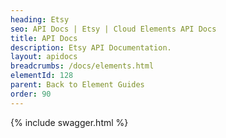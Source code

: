 ```yaml
---
heading: Etsy
seo: API Docs | Etsy | Cloud Elements API Docs
title: API Docs
description: Etsy API Documentation.
layout: apidocs
breadcrumbs: /docs/elements.html
elementId: 128
parent: Back to Element Guides
order: 90
---
```


{% include swagger.html %}
